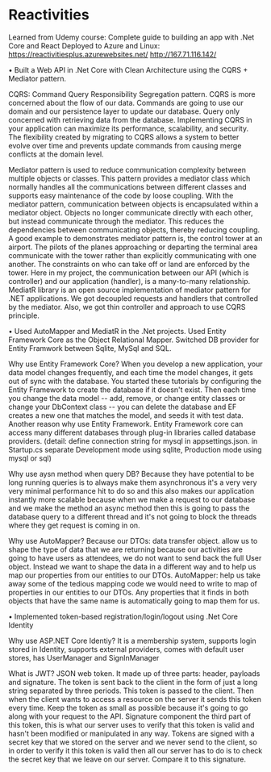 # Reactivities
Learned from Udemy course: Complete guide to building an app with .Net Core and React
Deployed to Azure and Linux:
https://reactivitiesplus.azurewebsites.net/
http://167.71.116.142/


•	Built a Web API in .Net Core with Clean Architecture using the CQRS + Mediator pattern.

CQRS: Command Query Responsibility Segregation pattern. CQRS is more concerned about the flow of our data. 
Commands are going to use our domain and our persistence layer to update our database. 
Query only concerned with retrieving data from the database.
Implementing CQRS in your application can maximize its performance, scalability, and security. The flexibility created by migrating to CQRS allows a system to better evolve over time and prevents update commands from causing merge conflicts at the domain level.

Mediator pattern is used to reduce communication complexity between multiple objects or classes. This pattern provides a mediator class which normally handles all the communications between different classes and supports easy maintenance of the code by loose coupling.  With the mediator pattern, communication between objects is encapsulated within a mediator object. Objects no longer communicate directly with each other, but instead communicate through the mediator. This reduces the dependencies between communicating objects, thereby reducing coupling.
A good example to demonstrates mediator pattern is, the control tower at an airport. The pilots of the planes approaching or departing the terminal area communicate with the tower rather than explicitly communicating with one another. The constraints on who can take off or land are enforced by the tower. 
Here in my project, the communication between our API (which is controller) and our application (handler), is a many-to-many relationship. MediatR library is an open source implementation of mediator pattern for .NET applications. We got decoupled requests and handlers that controlled by the mediator. Also, we got thin controller and approach to use CQRS principle.

•	Used AutoMapper and MediatR in the .Net projects. Used Entity Framework Core as the Object Relational Mapper. Switched DB provider for Entity Framwork between Sqlite, MySql and SQL.

Why use Entity Framework Core?
When you develop a new application, your data model changes frequently, and each time the model changes, it gets out of sync with the database. You started these tutorials by configuring the Entity Framework to create the database if it doesn't exist. Then each time you change the data model -- add, remove, or change entity classes or change your DbContext class -- you can delete the database and EF creates a new one that matches the model, and seeds it with test data. 
Another reason why use Entity Framework. Entity Framework core can access many different databases through plug-in libraries called database providers. 
(detail: define connection string for mysql in appsettings.json. in Startup.cs separate Development mode using sqlite, Production mode using mysql or sql)

Why use aysn method when query DB?
Because they have potential to be long running queries is to always make them asynchronous it's a very very very minimal performance hit to do so and this also makes our application instantly more scalable because when we make a request to our database and we make the method an async method then this is going to pass the database query to a different thread and it's not going to block the threads where they get request is coming in on.

Why use AutoMapper?
Because our DTOs: data transfer object. allow us to shape the type of data that we are returning because our activities are going to have users as attendees, we do not want to send back the full User object. Instead we want to shape the data in a different way and to help us map our properties from our entities to our DTOs.
AutoMapper: help us take away some of the tedious mapping code we would need to write to map of properties in our entities to our DTOs. Any properties that it finds in both objects that have the same name is automatically going to map them for us.

•	Implemented token-based registration/login/logout using .Net Core Identity

Why use ASP.NET Core Identiy?
It is a membership system, supports login stored in Identity, supports external providers, comes with default user stores, has UserManager and SignInManager

What is JWT?
JSON web token. It made up of three parts: header, payloads and signature.
The token is sent back to the client in the form of just a long string separated by three periods. This token is passed to the client. Then when the client wants to access a resource on the server it sends this token every time.
Keep the token as small as possible because it's going to go along with your request to the API.
Signature component the third part of this token, this is what our server uses to verify that this token is valid and hasn't been modified or manipulated in any way. Tokens are signed with a secret key that we stored on the server and we never send to the client, so in order to verify it this token is valid then all our server has to do is to check the secret key that we leave on our server. Compare it to this signature.
